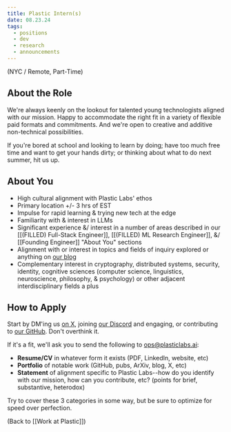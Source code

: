 ```yaml
---
title: Plastic Intern(s)
date: 08.23.24
tags:
  - positions
  - dev
  - research
  - announcements
---
```

(NYC / Remote, Part-Time)

## About the Role
We're always keenly on the lookout for talented young technologists aligned with our mission. Happy to accommodate the right fit in a variety of flexible paid formats and commitments. And we're open to creative and additive non-technical possibilities.

If you're bored at school and looking to learn by doing; have too much free time and want to get your hands dirty; or thinking about what to do next summer, hit us up.

## About You
- High cultural alignment with Plastic Labs' ethos
- Primary location +/- 3 hrs of EST
- Impulse for rapid learning & trying new tech at the edge
- Familiarity with & interest in LLMs
- Significant experience &/ interest in a number of areas described in our [[(FILLED) Full-Stack Engineer]], [[(FILLED) ML Research Engineer]], &/ [[Founding Engineer]] "About You" sections
- Alignment with or interest in topics and fields of inquiry explored or anything on [our blog](https://blog.plasticlabs.ai)
- Complementary interest in cryptography, distributed systems, security, identity, cognitive sciences (computer science, linguistics, neuroscience, philosophy, & psychology) or other adjacent interdisciplinary fields a plus

## How to Apply
Start by DM'ing us [on X](https://x.com/plastic_labs), joining [our Discord](https://discord.gg/plasticlabs) and engaging, or contributing to [our GitHub](https://github.com/plastic-labs). Don't overthink it.

If it's a fit, we'll ask you to send the following to ops@plasticlabs.ai:
- **Resume/CV** in whatever form it exists (PDF, LinkedIn, website, etc)
- **Portfolio** of notable work (GitHub, pubs, ArXiv, blog, X, etc)
- **Statement** of alignment specific to Plastic Labs--how do you identify with our mission, how can you contribute, etc? (points for brief, substantive, heterodox)

Try to cover these 3 categories in some way, but be sure to optimize for speed over perfection.


(Back to [[Work at Plastic]])